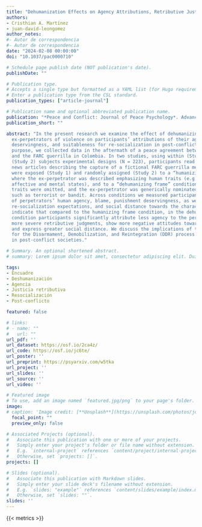 ```yaml
---
title: "Dehumanization Effects on Agency Attributions, Retributive Justice judgments, and Resocialization Attitudes towards Former Perpetrators in Post-conflict"
authors:
- Cristhian A. Martínez
- juan-david-leongomez
author_notes:
#- Autor de correspondencia
#- Autor de correspondencia
date: "2024-02-08 00:00:00"
doi: "10.1037/pac0000710"

# Schedule page publish date (NOT publication's date).
publishDate: ""

# Publication type.
# Accepts a single type but formatted as a YAML list (for Hugo requirements).
# Enter a publication type from the CSL standard.
publication_types: ["article-journal"]

# Publication name and optional abbreviated publication name.
publication: "*Peace and Conflict: Journal of Peace Psychology*. Advance online publication"
publication_short: ""

abstract: "In the present research we examine the effect of dehumanizing framing of
  ex-perpetrators of violence on participants’ attributions of their agency, punishment
  deservingness, and suitableness for re-socialization in post-conflict. For this
  purpose, we collected data in the aftermath of a peace agreement between the government
  and the FARC guerrilla in Colombia. In two studies, using within (Study 1) and between
  (Study 2) subjects experimental designs (N = 223), participants read manipulated
  news articles describing the capture of a fictional FARC guerrilla member. They
  were exposed (Study 1) and randomly assigned (Study 2) to a “humanizing frame” condition,
  where the ex-perpetrator was described emphasizing human traits (e.g., his identity,
  affective and mental states), and to a “dehumanizing frame” condition, where these
  traits were omitted, and the ex-perpetrator was generically nominated with terms
  such as terrorist or bandit. Across conditions we measured participants’ attributions
  of perpetrators’ human agency, blame, punishment deservingness, as well as participants’
  re-socialization expectations, and social distance towards the character. Results
  indicate that compared to the humanizing frame condition, in the dehumanizing frame
  condition participants significantly attribute less agency to the perpetrator, endorse
  more severe retributive judgments, show more negative attitudes towards his re-socialization,
  and express greater social distance. We discuss the implications of these findings
  for the Disarmament, Demobilization, and Reintegration (DDR) process of ex-perpetrators
  in post-conflict societies."

# Summary. An optional shortened abstract.
# summary: Lorem ipsum dolor sit amet, consectetur adipiscing elit. Duis posuere tellus ac convallis placerat.

tags:
- Encuadre
- Deshumanización
- Agencia
- Justicia retributiva
- Resocialización
- Post-conflicto

featured: false

# links:
# - name: ""
#   url: ""
url_pdf: ''
url_dataset: https://osf.io/2ca4z/
url_code: https://osf.io/jc6te/
url_poster: ''
url_preprint: https://psyarxiv.com/w5tka
url_project: ''
url_slides: ''
url_source: ''
url_video: ''

# Featured image
# To use, add an image named `featured.jpg/png` to your page's folder. 
image:
# caption: 'Image credit: [**Unsplash**](https://unsplash.com/photos/jdD8gXaTZsc)'
  focal_point: ""
  preview_only: false

# Associated Projects (optional).
#   Associate this publication with one or more of your projects.
#   Simply enter your project's folder or file name without extension.
#   E.g. `internal-project` references `content/project/internal-project/index.md`.
#   Otherwise, set `projects: []`.
projects: []

# Slides (optional).
#   Associate this publication with Markdown slides.
#   Simply enter your slide deck's filename without extension.
#   E.g. `slides: "example"` references `content/slides/example/index.md`.
#   Otherwise, set `slides: ""`.
slides: ''
---
```

{{< metrics >}}
